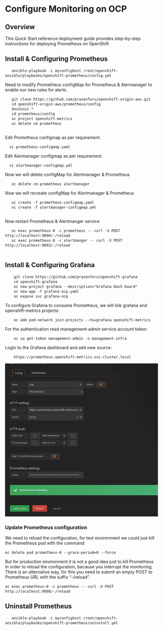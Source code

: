 # Configure Monitoring on OCP

## Overview
This Quick Start reference deployment guide provides step-by-step instructions for deploying Prometheus on OpenShift 

## Install & Configuring Prometheus

 ```
    ansible-playbook -i myconfighost /root/openshift-ansible/playbooks/openshift-prometheus/config.yml
 ```
Need to modify Prometheus configMap for Prometheus & Alermanager to enable our new rules for alerts. 

```
   git clone https://github.com/prasenforu/openshift-origin-aws.git
   cd openshift-origin-aws/prometheus/config
   dos2unix *
   cd prometheus/config
   oc project openshift-metrics
   oc delete cm prometheus
   
```

Edit Prometheus configmap as per requirement.

```
  vi prometheus-configmap.yaml
```

Edit Alermanager configmap as per requirement.

```
  vi alertmanager-configmap.yml
```

Now we will delete configMap for Alertmanager & Prometheus

```
   oc delete cm prometheus alertmanager
```

Now we will recreate configMap for Alertmanager & Prometheus

```
   oc create -f prometheus-configmap.yaml
   oc create -f alertmanager-configmap.yml
   
```

Now restart Prometheus & Alertmanger service
```
   oc exec prometheus-0 -c prometheus -- curl -X POST http://localhost:9090/-/reload
   oc exec prometheus-0 -c alertmanger -- curl -X POST http://localhost:9093/-/reload
   
```

## Install & Configuring Grafana

```
    git clone https://github.com/prasenforu/openshift-grafana
    cd openshift-grafana
    oc new-project grafana --description="Grafana Dash board"
    oc new-app -f grafana-ocp.yaml
    oc expose svc grafana-ocp
```

To configure Grafana to consume Prometheus, we will link grafana and openshift-metrics projects:
```
    oc adm pod-network join-projects --to=grafana openshift-metrics
```
For the authentication read management-admin service account token:
```
    oc sa get-token management-admin -n management-infra
```
Login to the Grafana dashboard and add new source:
```
    https://prometheus.openshift-metrics.svc.cluster.local
```
<p align="center">
  <img src="https://github.com/prasenforu/openshift-origin-aws/blob/master/prometheus/grafana-datasrote.png">
</p>

### Update Prometheus configuration

We need to reload the configuration, for test environment we could just kill the Prometheus pod with the command:

```
oc delete pod prometheus-0 --grace-period=0 --force
```

But for production environment it is not a good idea just to kill Prometheus in order to reload the configuration, because you interrupt the monitoring. There is an alternative way, for this you need to submit an empty POST to Prometheus URL with the suffix “-/reload”. 

```
oc exec prometheus-0 -c prometheus -- curl -X POST http://localhost:9090/-/reload
```
## Uninstall Prometheus

 ```
    ansible-playbook -i myconfighost /root/openshift-ansible/playbooks/openshift-prometheus/uninstall.yml
 ```
